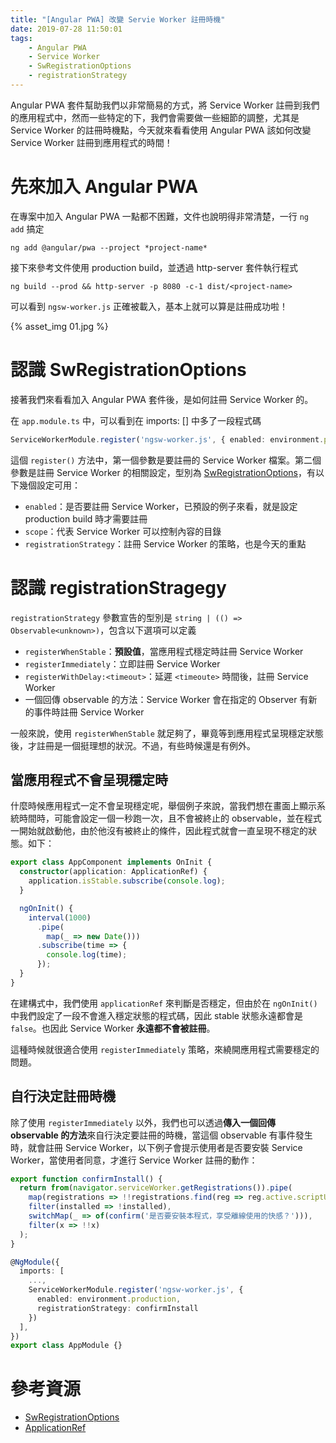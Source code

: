 ```yaml
---
title: "[Angular PWA] 改變 Servie Worker 註冊時機"
date: 2019-07-28 11:50:01
tags:
	- Angular PWA
	- Service Worker
	- SwRegistrationOptions
	- registrationStrategy
---
```


Angular PWA 套件幫助我們以非常簡易的方式，將 Service Worker 註冊到我們的應用程式中，然而一些特定的下，我們會需要做一些細節的調整，尤其是 Service Worker 的註冊時機點，今天就來看看使用 Angular PWA 該如何改變 Service Worker 註冊到應用程式的時間！

<!-- more -->

# 先來加入 Angular PWA

在專案中加入 Angular PWA 一點都不困難，文件也說明得非常清楚，一行 `ng add` 搞定

```shell
ng add @angular/pwa --project *project-name*
```

接下來參考文件使用 production build，並透過 http-server 套件執行程式

`ng build --prod && http-server -p 8080 -c-1 dist/<project-name>`

可以看到 `ngsw-worker.js` 正確被載入，基本上就可以算是註冊成功啦！

{% asset_img 01.jpg %}

# 認識 SwRegistrationOptions

接著我們來看看加入 Angular PWA 套件後，是如何註冊 Service Worker 的。

在 `app.module.ts` 中，可以看到在 imports: [] 中多了一段程式碼

```typescript
ServiceWorkerModule.register('ngsw-worker.js', { enabled: environment.production })
```

這個 `register()` 方法中，第一個參數是要註冊的 Service Worker 檔案。第二個參數是註冊 Service Worker 的相關設定，型別為 [SwRegistrationOptions](https://angular.io/api/service-worker/SwRegistrationOptions)，有以下幾個設定可用：

- `enabled`：是否要註冊 Service Worker，已預設的例子來看，就是設定 production build 時才需要註冊
- `scope`：代表 Service Worker 可以控制內容的目錄
- `registrationStrategy`：註冊 Service Worker 的策略，也是今天的重點

# 認識 registrationStragegy

`registrationStrategy` 參數宣告的型別是 `string | (() => Observable<unknown>)`，包含以下選項可以定義

- `registerWhenStable`：**預設值**，當應用程式穩定時註冊 Service Worker
- `registerImmediately`：立即註冊 Service Worker
- `registerWithDelay:<timeout>`：延遲 `<timeoute>` 時間後，註冊 Service Worker
- 一個回傳 observable 的方法：Service Worker 會在指定的 Observer 有新的事件時註冊 Service Worker

一般來說，使用 `registerWhenStable` 就足夠了，畢竟等到應用程式呈現穩定狀態後，才註冊是一個挺理想的狀況。不過，有些時候還是有例外。

## 當應用程式不會呈現穩定時

什麼時候應用程式一定不會呈現穩定呢，舉個例子來說，當我們想在畫面上顯示系統時間時，可能會設定一個一秒跑一次，且不會被終止的 observable，並在程式一開始就啟動他，由於他沒有被終止的條件，因此程式就會一直呈現不穩定的狀態。如下：

```typescript
export class AppComponent implements OnInit {
  constructor(application: ApplicationRef) {
    application.isStable.subscribe(console.log);
  }

  ngOnInit() {
    interval(1000)
      .pipe(
        map(_ => new Date()))
      .subscribe(time => {
        console.log(time);
      });
  }
}
```

在建構式中，我們使用 `applicationRef` 來判斷是否穩定，但由於在 `ngOnInit()` 中我們設定了一段不會進入穩定狀態的程式碼，因此 stable 狀態永遠都會是 `false`。也因此 Service Worker **永遠都不會被註冊**。

這種時候就很適合使用 `registerImmediately` 策略，來繞開應用程式需要穩定的問題。

## 自行決定註冊時機

除了使用 `registerImmediately` 以外，我們也可以透過**傳入一個回傳 observable 的方法**來自行決定要註冊的時機，當這個 observable 有事件發生時，就會註冊 Service Worker，以下例子會提示使用者是否要安裝 Service Worker，當使用者同意，才進行 Service Worker 註冊的動作：

```typescript
export function confirmInstall() {
  return from(navigator.serviceWorker.getRegistrations()).pipe(
    map(registrations => !!registrations.find(reg => reg.active.scriptURL.endsWith('ngsw-worker.js'))),
    filter(installed => !installed),
    switchMap(_ => of(confirm('是否要安裝本程式，享受離線使用的快感？'))),
    filter(x => !!x)
  );
}

@NgModule({
  imports: [
    ...,
    ServiceWorkerModule.register('ngsw-worker.js', {
      enabled: environment.production,
      registrationStrategy: confirmInstall
    })
  ],
})
export class AppModule {}
```

# 參考資源

- [SwRegistrationOptions](https://angular.io/api/service-worker/SwRegistrationOptions)
- [ApplicationRef](https://angular.io/api/core/ApplicationRef)